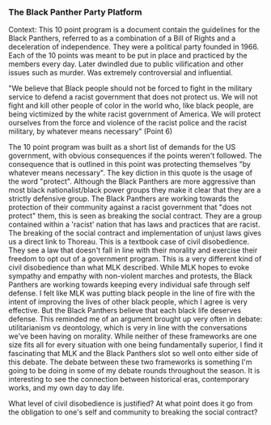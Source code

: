 ### The Black Panther Party Platform

Context: This 10 point program is a document contain the guidelines for the Black Panthers, referred to as a combination of a Bill of Rights and a deceleration of independence. They were a political party founded in 1966. Each of the 10 points was meant to be put in place and practiced by the members every day. Later dwindled due to public vilification and other issues such as murder. Was extremely controversial and influential. 



"We believe that Black people should not be forced to fight in the military service to defend a racist government that does not protect us. We will not fight and kill other people of color in the world who, like black people, are being victimized by the white racist government of America. We will protect ourselves from the force and violence of the racist police and the racist military, by whatever means necessary" (Point 6) 



The 10 point program was built as a short list of demands for the US government, with obvious consequences if the points weren't followed. The consequence that is outlined in this point was protecting themselves "by whatever means necessary". The key diction in this quote is the usage of the word "protect". Although the Black Panthers are more aggressive than most black nationalist/black power groups they make it clear that they are a strictly defensive group. The Black Panthers are working towards the protection of their community against a racist government that "does not protect" them, this is seen as breaking the social contract. They are a group contained within a 'racist' nation that has laws and practices that are racist. The breaking of the social contract and implementation of unjust laws gives us a direct link to Thoreau. This is a textbook case of civil disobedience. They see a law that doesn't fall in line with their morality and exercise their freedom to opt out of a government program. This is a very different kind of civil disobedience than what MLK described. While MLK hopes to evoke sympathy and empathy with non-violent marches and protests, the Black Panthers are working towards keeping every individual safe through self defense. I felt like MLK was putting black people in the line of fire with the intent of improving the lives of other black people, which I agree is very effective. But the Black Panthers believe that each black life deserves defense. This reminded me of an argument brought up very often in debate: utilitarianism vs deontology, which is very in line with the conversations we've been having on morality. While neither of these frameworks are one size fits all for every situation with one being fundamentally superior, I find it fascinating that MLK and the Black Panthers slot so well onto either side of this debate. The debate between these two frameworks is something I'm going to be doing in some of my debate rounds throughout the season. It is interesting to see the connection between historical eras, contemporary works, and my own day to day life. 



What level of civil disobedience is justified? At what point does it go from the obligation to one's self and community to breaking the social contract? 